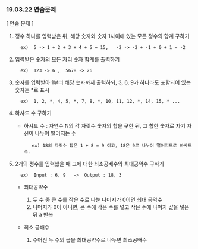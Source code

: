<h3> 19.03.22 연습문제 </h3>

[ 연습 문제 ]


1. 정수 하나를 입력받은 뒤, 해당 숫자와 숫자 1사이에 있는 모든 정수의 합계 구하기

         ex)  5 -> 1 + 2 + 3 + 4 + 5 = 15,   -2 -> -2 + -1 + 0 + 1 = -2



2. 입력받은 숫자의 모든 자리 숫자 합계를 출력하기

         ex)  123 -> 6 ,  5678 -> 26



3. 숫자를 입력받아 1부터 해당 숫자까지 출력하되, 3, 6, 9가 하나라도 포함되어 있는 숫자는 *로 표시

         ex)  1, 2, *, 4, 5, *, 7, 8, *, 10, 11, 12, *, 14, 15, * ... 



4. 하샤드 수 구하기 

    - 하샤드 수 : 자연수 N의 각 자릿수 숫자의 합을 구한 뒤, 그 합한 숫자로 자기 자신이 나누어 떨어지는 수

             ex) 18의 자릿수 합은 1 + 8 = 9 이고, 18은 9로 나누어 떨어지므로 하샤드 수.



5. 2개의 정수를 입력했을 때 그에 대한 최소공배수와 최대공약수 구하기

         ex)  Input : 6, 9   ->  Output : 18, 3

    - 최대공약수
    
      1) 두 수 중 큰 수를 작은 수로 나눈 나머지가 0이면 최대 공약수
      2) 나머지가 0이 아니면, 큰 수에 작은 수를 넣고 작은 수에 나머지 값을 넣은 뒤 a 반복

    - 최소 공배수
    
      1) 주어진 두 수의 곱을 최대공약수로 나누면 최소공배수
